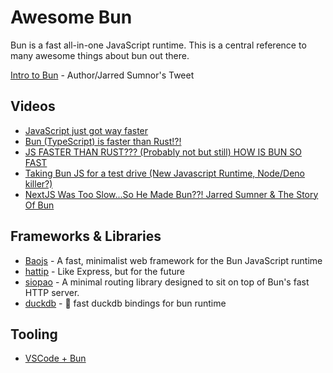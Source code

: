 # Awesome Bun
Bun is a fast all-in-one JavaScript runtime. This is a central reference to many awesome things about bun out there. 

[Intro to Bun](https://twitter.com/jarredsumner/status/1544460933753229312) - Author/Jarred Sumnor's Tweet

## Videos
- [JavaScript just got way faster](https://www.youtube.com/watch?v=FMhScnY0dME)
- [Bun (TypeScript) is faster than Rust!?!](https://www.youtube.com/watch?v=qAYFepR4GcE&t=31s)
- [JS FASTER THAN RUST??? (Probably not but still) HOW IS BUN SO FAST](https://www.youtube.com/watch?v=Rp5yvwX7orE&t=975s)
- [Taking Bun JS for a test drive (New Javascript Runtime, Node/Deno killer?)](https://www.youtube.com/watch?v=88EX0X4jA2o)
- [NextJS Was Too Slow...So He Made Bun??! Jarred Sumner & The Story Of Bun](https://www.youtube.com/watch?v=rL4qpniIR7o&t=2954s)


## Frameworks & Libraries
- [Baojs](https://github.com/mattreid1/baojs) - A fast, minimalist web framework for the Bun JavaScript runtime
- [hattip](https://github.com/hattipjs/hattip) - Like Express, but for the future
- [siopao](https://github.com/wobsoriano/siopao) - A minimal routing library designed to sit on top of Bun's fast HTTP server.
- [duckdb](https://github.com/evanwashere/duckdb) - 🦆 fast duckdb bindings for bun runtime

## Tooling
- [VSCode + Bun](https://github.com/kosalanuwan/vscode-remote-try-bun)

